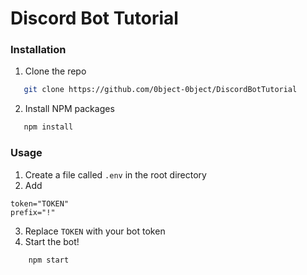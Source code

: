 # Discord Bot Tutorial

### Installation

1. Clone the repo
```sh
   git clone https://github.com/0bject-0bject/DiscordBotTutorial
```
2. Install NPM packages
```sh
   npm install
```

### Usage

1. Create a file called `.env` in the root directory
2. Add 
```
token="TOKEN"
prefix="!"
```
3. Replace `TOKEN` with your bot token
4. Start the bot!
```sh
    npm start    
```